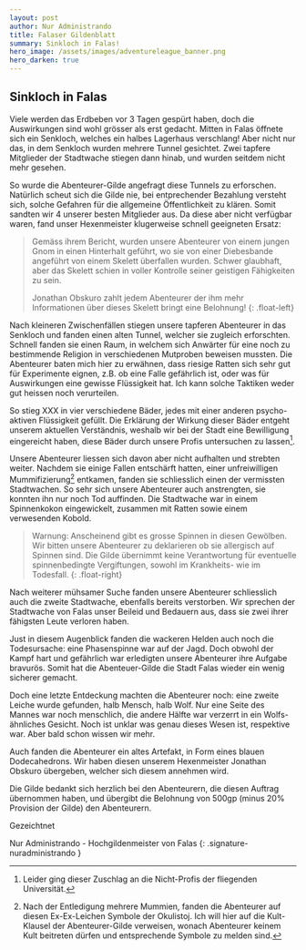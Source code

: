 ```yaml
---
layout: post
author: Nur Administrando
title: Falaser Gildenblatt
summary: Sinkloch in Falas!
hero_image: /assets/images/adventureleague_banner.png
hero_darken: true
---
```


## Sinkloch in Falas

Viele werden das Erdbeben vor 3 Tagen gespürt haben, doch die Auswirkungen sind wohl grösser als erst gedacht. Mitten in Falas öffnete sich ein Senkloch, welches ein halbes Lagerhaus verschlang! Aber nicht nur das, in dem Senkloch wurden mehrere Tunnel gesichtet. Zwei tapfere Mitglieder der Stadtwache stiegen dann hinab, und wurden seitdem nicht mehr gesehen.

So wurde die Abenteurer-Gilde angefragt diese Tunnels zu erforschen. Natürlich scheut sich die Gilde nie, bei entprechender Bezahlung versteht sich, solche Gefahren für die allgemeine Öffentlichkeit zu klären. Somit sandten wir 4 unserer besten Mitglieder aus. Da diese aber nicht verfügbar waren, fand unser Hexenmeister klugerweise schnell geeigneten Ersatz:

> Gemäss ihrem Bericht, wurden unsere Abenteurer von einem jungen Gnom in einen Hinterhalt geführt, wo sie von einer Diebesbande angeführt von einem Skelett überfallen wurden. Schwer glaubhaft, aber das Skelett schien in voller Kontrolle seiner geistigen Fähigkeiten zu sein.
>
> Jonathan Obskuro zahlt jedem Abenteurer der ihm mehr Informationen über dieses Skelett bringt eine Belohnung!
{: .float-left}

Nach kleineren Zwischenfällen stiegen unsere tapferen Abenteurer in das Senkloch und fanden einen alten Tunnel, welcher sie zugleich erforschten. Schnell fanden sie einen Raum, in welchem sich Anwärter für eine noch zu bestimmende Religion in verschiedenen Mutproben beweisen mussten. Die Abenteurer baten mich hier zu erwähnen, dass riesige Ratten sich sehr gut für Experimente eignen, z.B. ob eine Falle gefährlich ist, oder was für Auswirkungen eine gewisse Flüssigkeit hat. Ich kann solche Taktiken weder gut heissen noch verurteilen.

 So stieg XXX in vier verschiedene Bäder, jedes mit einer anderen psycho-aktiven Flüssigkeit gefüllt. Die Erklärung der Wirkung dieser Bäder entgeht unserem aktuellen Verständnis, weshalb wir bei der Stadt eine Bewilligung eingereicht haben, diese Bäder durch unsere Profis untersuchen zu lassen[^nachtrag].

[^nachtrag]: Leider ging dieser Zuschlag an die Nicht-Profis der fliegenden Universität.

Unsere Abenteurer liessen sich davon aber nicht aufhalten und strebten weiter. Nachdem sie einige Fallen entschärft hatten, einer unfreiwilligen Mummifizierung[^mummies] entkamen, fanden sie schliesslich einen der vermissten Stadtwachen. So sehr sich unsere Abenteurer auch anstrengten, sie konnten ihn nur noch Tod auffinden. Die Stadtwache war in einem Spinnenkokon eingewickelt, zusammen mit Ratten sowie einem verwesenden Kobold.

[^mummies]: Nach der Entledigung mehrere Mummien, fanden die Abenteurer auf diesen Ex-Ex-Leichen Symbole der Okulistoj. Ich will hier auf die Kult-Klausel der Abenteurer-Gilde verweisen, wonach Abenteurer keinem Kult beitreten dürfen und entsprechende Symbole zu melden sind.

> Warnung: Anscheinend gibt es grosse Spinnen in diesen Gewölben. Wir bitten unsere Abenteurer zu deklarieren ob sie allergisch auf Spinnen sind. Die Gilde übernimmt keine Verantwortung für eventuelle spinnenbedingte Vergiftungen, sowohl im Krankheits- wie im Todesfall.
{: .float-right}

Nach weiterer mühsamer Suche fanden unsere Abenteurer schliesslich auch die zweite Stadtwache, ebenfalls bereits verstorben. Wir sprechen der Stadtwache von Falas unser Beileid und Bedauern aus, dass sie zwei ihrer fähigsten Leute verloren haben.

Just in diesem Augenblick fanden die wackeren Helden auch noch die Todesursache: eine Phasenspinne war auf der Jagd. Doch obwohl der Kampf hart und gefährlich war erledigten unsere Abenteurer ihre Aufgabe bravurös. Somit hat die Abenteuer-Gilde die Stadt Falas wieder ein wenig sicherer gemacht.

Doch eine letzte Entdeckung machten die Abenteurer noch: eine zweite Leiche wurde gefunden, halb Mensch, halb Wolf. Nur eine Seite des Mannes war noch menschlich, die andere Hälfte war verzerrt in ein Wolfs-ähnliches Gesicht. Noch ist unklar was genau dieses Wesen ist, respektive war. Aber bald schon wissen wir mehr.

Auch fanden die Abenteurer ein altes Artefakt, in Form eines blauen Dodecahedrons. Wir haben diesen unserem Hexenmeister Jonathan Obskuro übergeben, welcher sich diesem annehmen wird.

Die Gilde bedankt sich herzlich bei den Abenteurern, die diesen Auftrag übernommen haben, und übergibt die Belohnung von 500gp (minus 20% Provision der Gilde) den Abenteurern.

Gezeichtnet

Nur Administrando - Hochgildenmeister von Falas
{: .signature-nuradministrando }


